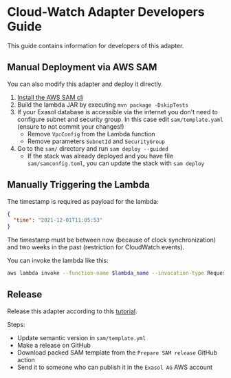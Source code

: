 # Cloud-Watch Adapter Developers Guide

This guide contains information for developers of this adapter.

## Manual Deployment via AWS SAM

You can also modify this adapter and deploy it directly.

1. [Install the AWS SAM cli](https://docs.aws.amazon.com/serverless-application-model/latest/developerguide/serverless-sam-cli-install.html)
2. Build the lambda JAR by executing `mvn package -DskipTests`
3. If your Exasol database is accessible via the internet you don't need to configure subnet and security group. In this case edit `sam/template.yaml` (ensure to not commit your changes!)
   * Remove `VpcConfig` from the Lambda function
   * Remove parameters `SubnetId` and `SecurityGroup`
4. Go to the `sam/` directory and run `sam deploy --guided`
   * If the stack was already deployed and you have file `sam/samconfig.toml`, you can update the stack with `sam deploy`

## Manually Triggering the Lambda

The timestamp is required as payload for the lambda:

```json
{
  "time": "2021-12-01T11:05:53"
}
```

The timestamp must be between now (because of clock synchronization) and two weeks in the past (restriction for CloudWatch events).

You can invoke the lambda like this:

```sh
aws lambda invoke --function-name $lambda_name --invocation-type RequestResponse --log-type Tail --payload "$(echo '{"time": "2023-04-18T08:05:53"}' | base64)" output.json | jq --raw-output .LogResult | base64 --decode
```

## Release

Release this adapter according to this [tutorial](https://docs.aws.amazon.com/serverless-application-model/latest/developerguide/serverless-sam-template-publishing-applications.html).

Steps:

* Update semantic version in `sam/template.yml`
* Make a release on GitHub
* Download packed SAM template from the `Prepare SAM release` GitHub action
* Send it to someone who can publish it in the `Exasol AG` AWS account